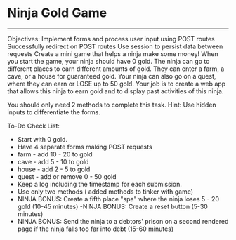 <h1 dir="auto" > Ninja Gold Game </h1>

--------------------------------------------------------------------------------------------------------------------------------------------------------------

Objectives:
Implement forms and process user input using POST routes
Successfully redirect on POST routes
Use session to persist data between requests
Create a mini game that helps a ninja make some money! When you start the game, your ninja should have 0 gold. The ninja can go to different places to earn different amounts of gold. They can enter a farm, a cave, or a house for guaranteed gold. Your ninja can also go on a quest, where they can earn or LOSE up to 50 gold. Your job is to create a web app that allows this ninja to earn gold and to display past activities of this ninja.

You should only need 2 methods to complete this task. Hint: Use hidden inputs to differentiate the forms.



To-Do Check List: 
- Start with 0 gold.
- Have 4 separate forms making POST requests
- farm - add 10 - 20 to gold
- cave - add 5 - 10 to gold
- house - add 2 - 5 to gold
- quest - add or remove 0 - 50 gold
- Keep a log including the timestamp for each submission.
- Use only two methods ( added methods to tinker with game)
- NINJA BONUS: Create a fifth place "spa" where the ninja loses 5 - 20 gold (10-45 minutes)
 -NINJA BONUS: Create a reset button (5-30 minutes)
- NINJA BONUS: Send the ninja to a debtors' prison on a second rendered page if the ninja falls too far into debt (15-60 minutes)
